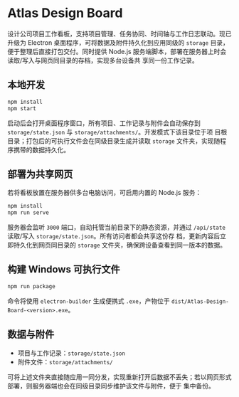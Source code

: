 # Atlas Design Board

设计公司项目工作看板，支持项目管理、任务协同、时间轴与工作日志联动。现已升级为 Electron 桌面程序，可将数据及附件持久化到应用同级的
`storage` 目录，便于整理后直接打包交付。同时提供 Node.js 服务端脚本，部署在服务器上时会读取/写入与网页同目录的存档，实现多台设备共
享同一份工作记录。

## 本地开发

```bash
npm install
npm start
```

启动后会打开桌面程序窗口，所有项目、工作记录与附件会自动保存到 `storage/state.json` 与 `storage/attachments/`。开发模式下该目录位于项
目根目录；打包后的可执行文件会在同级目录生成并读取 `storage` 文件夹，实现随程序携带的数据持久化。

## 部署为共享网页

若将看板放置在服务器供多台电脑访问，可启用内置的 Node.js 服务：

```bash
npm install
npm run serve
```

服务器会监听 `3000` 端口，自动托管当前目录下的静态资源，并通过 `/api/state` 读取/写入 `storage/state.json`。所有访问者都会共享这份存
档，更新内容后立即持久化到网页同目录的 `storage` 文件夹，确保跨设备查看到同一版本的数据。

## 构建 Windows 可执行文件

```bash
npm run package
```

命令将使用 `electron-builder` 生成便携式 `.exe`，产物位于 `dist/Atlas-Design-Board-<version>.exe`。

## 数据与附件

- 项目与工作记录：`storage/state.json`
- 附件文件：`storage/attachments/`

可将上述文件夹直接随应用一同分发，实现重新打开后数据不丢失；若以网页形式部署，则服务器端也会在同级目录同步维护该文件与附件，便于
集中备份。
